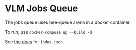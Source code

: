 # VLM Jobs Queue

The jobs queue uses bee-queue arena in a docker container.

To run, use `docker-compose up --build -d`

See [the docs][usage] for `index.json`.

[usage]: https://github.com/bee-queue/arena/#usage
